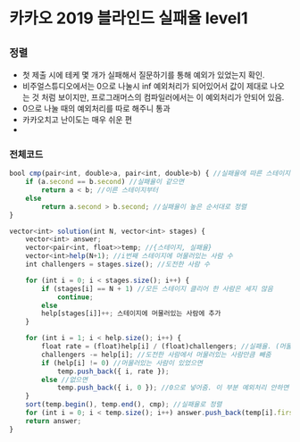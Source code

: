 # 카카오 2019 블라인드 실패율 level1
`정렬`
---
- 첫 제출 시에 테케 몇 개가 실패해서 질문하기를 통해 예외가 있었는지 확인.
- 비주얼스튜디오에서는 0으로 나눌시 inf 예외처리가 되어있어서 값이 제대로 나오는 것 처럼 보이지만, 프로그래머스의 컴파일러에서는 이 예외처리가 안되어 있음.
- 0으로 나눌 때의 예외처리를 따로 해주니 통과
- 카카오치고 난이도는 매우 쉬운 편
- 
### 전체코드
```jsx
bool cmp(pair<int, double>a, pair<int, double>b) { //실패율에 따른 스테이지 정렬 비교함수
	if (a.second == b.second) //실패율이 같으면
		return a < b; //이른 스테이지부터 
	else
		return a.second > b.second; //실패율이 높은 순서대로 정렬
}

vector<int> solution(int N, vector<int> stages) {
	vector<int> answer;
	vector<pair<int, float>>temp; //{스테이지, 실패율}
	vector<int>help(N+1); //i번째 스테이지에 머물러있는 사람 수
	int challengers = stages.size(); //도전한 사람 수

	for (int i = 0; i < stages.size(); i++) {
		if (stages[i] == N + 1) //모든 스테이지 클리어 한 사람은 세지 않음
			continue;
		else
		help[stages[i]]++; 스테이지에 머물러있는 사람에 추가
	}

	for (int i = 1; i < help.size(); i++) {
		float rate = (float)help[i] / (float)challengers; //실패율. (머물러있는 사람)/(도전한사람)
		challengers -= help[i]; //도전한 사람에서 머물러있는 사람만큼 빼줌
		if (help[i] != 0) //머물러있는 사람이 있었으면
			temp.push_back({ i, rate });
		else //없으면
			temp.push_back({ i, 0 }); //0으로 넣어줌. 이 부분 예외처리 안하면 테케 몇 개에서 실패
	}
	sort(temp.begin(), temp.end(), cmp); //실패율로 정렬
	for (int i = 0; i < temp.size(); i++) answer.push_back(temp[i].first); //실패율 큰 것 부터 정답에 담음
	return answer;
}
```
